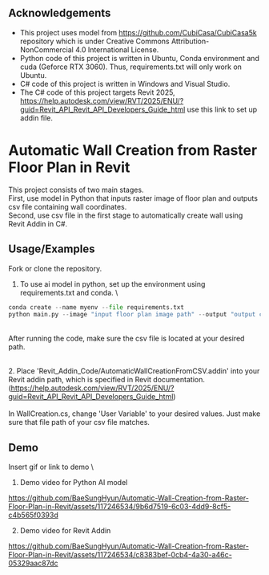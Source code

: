 
## Acknowledgements

 - This project uses model from https://github.com/CubiCasa/CubiCasa5k repository which is under Creative Commons Attribution-NonCommercial 4.0 International License.
 - Python code of this project is written in Ubuntu, Conda environment and cuda (Geforce RTX 3060). Thus, requirements.txt will only work on Ubuntu. 
 - C# code of this project is written in Windows and Visual Studio.
 - The C# code of this project targets Revit 2025, 
 https://help.autodesk.com/view/RVT/2025/ENU/?guid=Revit_API_Revit_API_Developers_Guide_html use this link to set up addin file.

# Automatic Wall Creation from Raster Floor Plan in Revit

This project consists of two main stages.\
First, use model in Python that inputs raster image of floor plan and outputs csv file containing wall coordinates.\
Second, use csv file in the first stage to automatically create wall using Revit Addin in C#. 







## Usage/Examples

Fork or clone the repository.

1. To use ai model in python, set up the environment using requirements.txt and conda.
\


```python
conda create --name myenv --file requirements.txt
python main.py --image "input floor plan image path" --output "output csv file path"
```
\
After running the code, make sure the csv file is located at your desired path.

\
2. Place 'Revit_Addin_Code/AutomaticWallCreationFromCSV.addin' into your Revit addin path, which is specified in Revit documentation. (https://help.autodesk.com/view/RVT/2025/ENU/?guid=Revit_API_Revit_API_Developers_Guide_html) 
\
\
In WallCreation.cs, change 'User Variable' to your desired values. Just make sure that file path of your csv file matches.
## Demo

Insert gif or link to demo
\
1. Demo video for Python AI model


https://github.com/BaeSungHyun/Automatic-Wall-Creation-from-Raster-Floor-Plan-in-Revit/assets/117246534/9b6d7519-6c03-4dd9-8cf5-c4b565f0393d


  
2. Demo video for Revit Addin 


https://github.com/BaeSungHyun/Automatic-Wall-Creation-from-Raster-Floor-Plan-in-Revit/assets/117246534/c8383bef-0cb4-4a30-a46c-05329aac87dc

